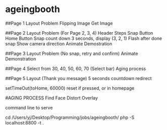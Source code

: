 # ageingbooth

##Page 1
Layout Problem
Flipping Image
Get Image

##Page 2
Layout Problem (For Page 2, 3, 4)
	Header
	Steps
	Snap Button
	Home Button 
Snap count down 3 seconds, display (3, 2, 1)
Flash after done snap
Show camera direction
Animate Demostration

##Page 3
Layout Problem (No snap, retry and confirm)
Animate Demonstration

##Page 4
Select from 30, 40, 50, 60, 70 (Select bar)
Aging process

##Page 5
Layout (Thank you message)
5 seconds countdown redirect

setTimeOut(toHome, 60000)
reset if pressed, or in homepage


#AGING PROCESS
Find Face
Distort
Overlay


command line to serve

cd /Users/yj/Desktop/Programming/jobs/ageingbooth/
php -S localhost:8800 -t .